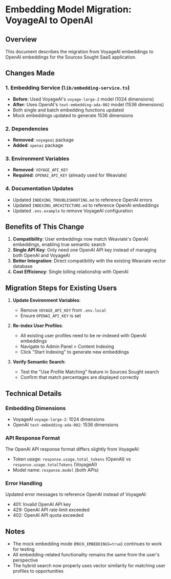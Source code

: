 # Embedding Model Migration: VoyageAI to OpenAI

## Overview
This document describes the migration from VoyageAI embeddings to OpenAI embeddings for the Sources Sought SaaS application.

## Changes Made

### 1. Embedding Service (`lib/embedding-service.ts`)
- **Before**: Used VoyageAI's `voyage-large-2` model (1024 dimensions)
- **After**: Uses OpenAI's `text-embedding-ada-002` model (1536 dimensions)
- Both single and batch embedding functions updated
- Mock embeddings updated to generate 1536 dimensions

### 2. Dependencies
- **Removed**: `voyageai` package
- **Added**: `openai` package

### 3. Environment Variables
- **Removed**: `VOYAGE_API_KEY`
- **Required**: `OPENAI_API_KEY` (already used for Weaviate)

### 4. Documentation Updates
- Updated `INDEXING_TROUBLESHOOTING.md` to reference OpenAI errors
- Updated `INDEXING_ARCHITECTURE.md` to reference OpenAI embeddings
- Updated `.env.example` to remove VoyageAI configuration

## Benefits of This Change

1. **Compatibility**: User embeddings now match Weaviate's OpenAI embeddings, enabling true semantic search
2. **Single API Key**: Only need one OpenAI API key instead of managing both OpenAI and VoyageAI
3. **Better Integration**: Direct compatibility with the existing Weaviate vector database
4. **Cost Efficiency**: Single billing relationship with OpenAI

## Migration Steps for Existing Users

1. **Update Environment Variables**:
   - Remove `VOYAGE_API_KEY` from `.env.local`
   - Ensure `OPENAI_API_KEY` is set

2. **Re-index User Profiles**:
   - All existing user profiles need to be re-indexed with OpenAI embeddings
   - Navigate to Admin Panel > Content Indexing
   - Click "Start Indexing" to generate new embeddings

3. **Verify Semantic Search**:
   - Test the "Use Profile Matching" feature in Sources Sought search
   - Confirm that match percentages are displayed correctly

## Technical Details

### Embedding Dimensions
- VoyageAI `voyage-large-2`: 1024 dimensions
- OpenAI `text-embedding-ada-002`: 1536 dimensions

### API Response Format
The OpenAI API response format differs slightly from VoyageAI:
- Token usage: `response.usage.total_tokens` (OpenAI) vs `response.usage.totalTokens` (VoyageAI)
- Model name: `response.model` (both APIs)

### Error Handling
Updated error messages to reference OpenAI instead of VoyageAI:
- 401: Invalid OpenAI API key
- 429: OpenAI API rate limit exceeded
- 402: OpenAI API quota exceeded

## Notes
- The mock embedding mode (`MOCK_EMBEDDINGS=true`) continues to work for testing
- All embedding-related functionality remains the same from the user's perspective
- The hybrid search now properly uses vector similarity for matching user profiles to opportunities